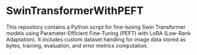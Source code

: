 # SwinTransformerWithPEFT
This repository contains a Python script for fine-tuning Swin Transformer models using Parameter-Efficient Fine-Tuning (PEFT) with LoRA (Low-Rank Adaptation). It includes custom dataset handling for image data stored as bytes, training, evaluation, and error metrics computation. 
